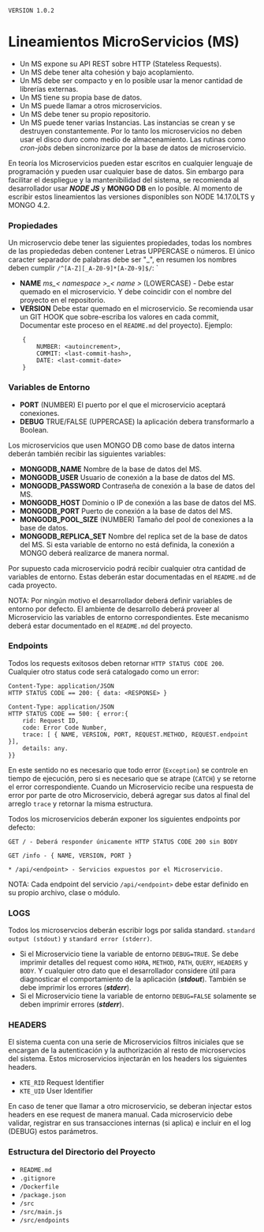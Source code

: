     VERSION 1.0.2

# Lineamientos MicroServicios (MS)

 - Un MS expone su API REST sobre HTTP (Stateless Requests).
 - Un MS debe tener alta cohesión y bajo acoplamiento.
 - Un MS debe ser compacto y en lo posible usar la menor cantidad de librerías externas.
 - Un MS tiene su propia base de datos.
 - Un MS puede llamar a otros microservicios.
 - Un MS debe tener su propio repositorio.
 - Un MS puede tener varias Instancias. Las instancias se crean y se destruyen constantemente. Por lo tanto los microservicios no deben usar el disco duro como medio de almacenamiento. Las rutinas como *cron-jobs* deben sincronizarce por la base de datos de microservicio.

En teoría los Microservicios pueden estar escritos en cualquier lenguaje de programación y pueden usar cualquier base de datos. Sin embargo para facilitar el despliegue y la mantenibilidad del sistema, se recomienda al desarrollador usar ***NODE JS*** y **MONGO DB** en lo posible. Al momento de escribir estos lineamientos las versiones disponibles son NODE 14.17.0LTS y MONGO 4.2. 

### Propiedades
Un microservcio debe tener las siguientes propiedades, todas los nombres de las propiededas deben contener Letras UPPERCASE o números. El único caracter separador de palabras debe ser "_", en resumen los nombres deben cumplir ```/^[A-Z][_A-Z0-9]*[A-Z0-9]$/```:
 `
 - **NAME**  *ms_< namespace >_< name >* (LOWERCASE) - Debe estar quemado en el microservicio. Y debe coincidir con el nombre del proyecto en el repositorio.
 - **VERSION** Debe estar quemado en el microservicio. Se recomienda usar un GIT HOOK que sobre-escriba los valores en cada commit, Documentar este proceso en el `README.md` del proyecto). Ejemplo:
 
```
    {
        NUMBER: <autoincrement>,
        COMMIT: <last-commit-hash>,
        DATE: <last-commit-date>
    }
```





### Variables de Entorno

 - **PORT** (NUMBER) El puerto por el que el microservicio aceptará conexiones.
 - **DEBUG** TRUE/FALSE (UPPERCASE) la aplicación debera transformarlo a Boolean.


Los microservicios que usen MONGO DB como base de datos interna deberán también recibir las siguientes variables:

 - **MONGODB_NAME** Nombre de la base de datos del MS.
 - **MONGODB_USER** Usuario de conexión a la base de datos del MS.
 - **MONGODB_PASSWORD** Contraseña de conexión a la base de datos del MS.
 - **MONGODB_HOST** Dominio o IP de conexión a las base de datos del MS.
 - **MONGODB_PORT** Puerto de conexión a la base de datos del MS.
 - **MONGODB_POOL_SIZE** (NUMBER) Tamaño del pool de conexiones a la base de datos.
 - **MONGODB_REPLICA_SET** Nombre del replica set de la base de datos del MS. Si esta variable de entorno no está definida, la conexión a MONGO deberá realizarce de manera normal.

Por supuesto cada microservicio podrá recibir cualquier otra cantidad de variables de entorno. Estas deberán estar documentadas en el `README.md` de cada proyecto.

NOTA: Por ningún motivo el desarrollador deberá definir variables de entorno por defecto. El ambiente de desarrollo deberá proveer al Microservicio las variables de entorno correspondientes. Este mecanismo deberá estar documentado en el `README.md` del proyecto.

### Endpoints
Todos los requests exitosos deben retornar `HTTP STATUS CODE 200`. Cualquier otro status code será catalogado como un error:

    Content-Type: application/JSON
    HTTP STATUS CODE == 200: { data: <RESPONSE> }

    Content-Type: application/JSON
    HTTP STATUS CODE == 500: { error:{
        rid: Request ID, 
        code: Error Code Number,
        trace: [ { NAME, VERSION, PORT, REQUEST.METHOD, REQUEST.endpoint }],
        details: any.
    }}

En este sentido no es necesario que todo error (`Exception`) se controle en tiempo de ejecución, pero si es necesario que se atrape (`CATCH`) y se retorne el error correspondiente. Cuando un Microservicio recibe una respuesta de error por parte de otro Microservicio, deberá agregar sus datos al final del arreglo `trace` y retornar la misma estructura.



Todos los microservicios deberán exponer los siguientes endpoints por defecto:

    GET / - Deberá responder únicamente HTTP STATUS CODE 200 sin BODY
    
    GET /info - { NAME, VERSION, PORT }
    
    * /api/<endpoint> - Servicios expuestos por el Microservicio.
    

NOTA: Cada endpoint del servicio  `/api/<endpoint>` debe estar definido en su propio archivo, clase o módulo.
    
### LOGS

Todos los microservcios deberán escribir logs por salida standard.  `standard output (stdout)` y `standard error (stderr)`.

 - Si el Microservicio tiene la variable de entorno `DEBUG=TRUE`. Se debe imprimir detalles del request como `HORA`, `METHOD`, `PATH`, `QUERY`, `HEADERS` y `BODY`. Y cualquier otro dato que el desarrollador considere útil para diagnosticar el comportamiento de la aplicación (***stdout***). También se debe imprimir los errores (***stderr***).
 - Si el Microservicio tiene la variable de entorno `DEBUG=FALSE` solamente se deben imprimir errores (***stderr***).
 

### HEADERS

El sistema cuenta con una serie de Microservicios filtros iniciales que se encargan de la autenticación y la authorización al resto de microservcios del sistema. Estos microservicios injectarán en los headers los siguientes headers.

 - `KTE_RID` Request Identifier
 - `KTE_UID` User Identifier

En caso de tener que llamar a otro microservicio, se deberan injectar estos headers en ese request de manera manual. Cada microservicio debe validar, registrar en sus transacciones internas (si aplica) e incluir en el log (DEBUG) estos parámetros.


### Estructura del Directorio del Proyecto

 - `README.md`
 - `.gitignore`
 - `/Dockerfile`
 - `/package.json`
 - `/src`
 - `/src/main.js`
 - `/src/endpoints`






    
